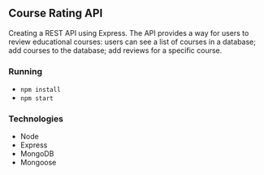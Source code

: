 ## Course Rating API

Creating a REST API using Express. The API provides a way for users to review educational courses: users can see a list of courses in a database; add courses to the database; add reviews for a specific course.

### Running

- `npm install`
- `npm start`

### Technologies

- Node
- Express
- MongoDB
- Mongoose
